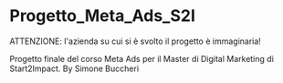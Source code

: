# Progetto_Meta_Ads_S2I
ATTENZIONE: l'azienda su cui si è svolto il progetto è immaginaria! 

Progetto finale del corso Meta Ads per il Master di Digital Marketing di Start2Impact. By Simone Buccheri
